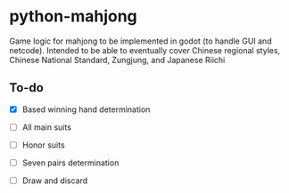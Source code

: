 # python-mahjong
Game logic for mahjong to be implemented in godot (to handle GUI and netcode). Intended to be able to eventually cover Chinese regional styles, Chinese National Standard, Zungjung, and Japanese Riichi

## To-do
- [x] Based winning hand determination
- [ ] All main suits
- [ ] Honor suits
- [ ] Seven pairs determination
- [ ] Draw and discard


